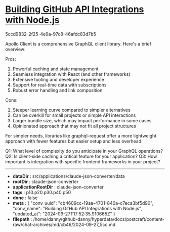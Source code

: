 # [Building GitHub API Integrations with Node.js](https://claude.ai/chat/cb4609cc-19aa-4701-840a-c7eca3bf5d90)

5ccd9832-2f25-4e9a-97c8-46afdc83d7b5

 Apollo Client is a comprehensive GraphQL client library. Here's a brief overview:

Pros:
1. Powerful caching and state management
2. Seamless integration with React (and other frameworks)
3. Extensive tooling and developer experience
4. Support for real-time data with subscriptions
5. Robust error handling and link composition

Cons:
1. Steeper learning curve compared to simpler alternatives
2. Can be overkill for small projects or simple API interactions
3. Larger bundle size, which may impact performance in some cases
4. Opinionated approach that may not fit all project structures

For simpler needs, libraries like graphql-request offer a more lightweight approach with fewer features but easier setup and less overhead.

Q1: What level of complexity do you anticipate in your GraphQL operations?
Q2: Is client-side caching a critical feature for your application?
Q3: How important is integration with specific frontend frameworks in your project?

---

* **dataDir** : src/applications/claude-json-converter/data
* **rootDir** : claude-json-converter
* **applicationRootDir** : claude-json-converter
* **tags** : p10.p20.p30.p40.p50
* **done** : false
* **meta** : {
  "conv_uuid": "cb4609cc-19aa-4701-840a-c7eca3bf5d90",
  "conv_name": "Building GitHub API Integrations with Node.js",
  "updated_at": "2024-09-27T17:52:35.910665Z"
}
* **filepath** : /home/danny/github-danny/hyperdata/docs/postcraft/content-raw/chat-archives/md/cb46/2024-09-27_5cc.md